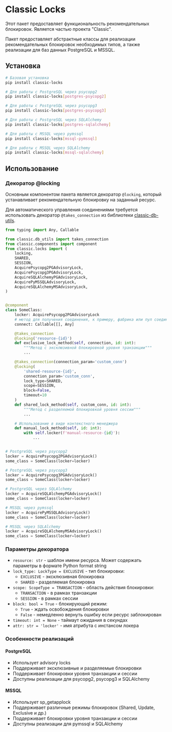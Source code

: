 # Classic Locks

Этот пакет предоставляет функциональность рекомендательных блокировок.
Является частью проекта "Classic".

Пакет предоставляет абстрактные классы для реализации рекомендательных 
блокировок необходимых типов, а также реализации для баз данных 
PostgreSQL и MSSQL.

## Установка

```bash
# Базовая установка
pip install classic-locks

# Для работы с PostgreSQL через psycopg2
pip install classic-locks[postgres-psycopg2]

# Для работы с PostgreSQL через psycopg3
pip install classic-locks[postgres-psycopg3]

# Для работы с PostgreSQL через SQLAlchemy
pip install classic-locks[postgres-sqlalchemy]

# Для работы с MSSQL через pymssql
pip install classic-locks[mssql-pymssql]

# Для работы с MSSQL через SQLAlchemy
pip install classic-locks[mssql-sqlalchemy]
```

## Использование

### Декоратор @locking

Основным компонентом пакета является декоратор `@locking`, который устанавливает 
рекомендательную блокировку на заданный ресурс.

Для автоматического управления соединениями требуется использовать декоратор 
`@takes_connection` из библиотеки [classic-db-utils](https://pypi.org/project/classic-db-utils/).

```python
from typing import Any, Callable

from classic.db_utils import takes_connection
from classic.components import component
from classic.locks import (
    locking,
    SHARED,
    SESSION,
    AcquirePsycopg2PGAdvisoryLock,
    AcquirePsycopg3PGAdvisoryLock,
    AcquireSQLAlchemyPGAdvisoryLock,
    AcquirePyMSSQLAdvisoryLock,
    AcquireSQLAlchemyMSAdvisoryLock,
)


@component
class SomeClass:
    locker: AcquirePsycopg2PGAdvisoryLock
    # метод для получения соединения, к примеру, фабрика или пул соединений
    connect: Callable[[], Any]

    @takes_connection
    @locking('resource-{id}')
    def exclusive_lock_method(self, connection, id: int):
        """Метод с эксклюзивной блокировкой уровня транзакции"""
        ...

    @takes_connection(connection_param='custom_conn')
    @locking(
        'shared-resource-{id}',
        connection_param='custom_conn',
        lock_type=SHARED,
        scope=SESSION,
        block=False,
        timeout=10
    )
    def shared_lock_method(self, custom_conn, id: int):
        """Метод с разделяемой блокировкой уровня сессии"""
        ...

    # Использование в виде контекстного менеджера
    def manual_lock_method(self, id: int):
        with self.locker(f'manual-resource-{id}'):
            ...


# PostgreSQL через psycopg2
locker = AcquirePsycopg2PGAdvisoryLock()
some_class = SomeClass(locker=locker)

# PostgreSQL через psycopg3
locker = AcquirePsycopg3PGAdvisoryLock()
some_class = SomeClass(locker=locker)

# PostgreSQL через SQLAlchemy
locker = AcquireSQLAlchemyPGAdvisoryLock()
some_class = SomeClass(locker=locker)

# MSSQL через pymssql
locker = AcquirePyMSSQLAdvisoryLock()
some_class = SomeClass(locker=locker)

# MSSQL через SQLAlchemy
locker = AcquireSQLAlchemyMSAdvisoryLock()
some_class = SomeClass(locker=locker)
```

### Параметры декоратора

- `resource: str` - шаблон имени ресурса. Может содержать параметры в формате Python format string
- `lock_type: LockType = EXCLUSIVE` - тип блокировки:
  - `EXCLUSIVE` - эксклюзивная блокировка
  - `SHARED` - разделяемая блокировка
- `scope: ScopeType = TRANSACTION` - область действия блокировки:
  - `TRANSACTION` - в рамках транзакции
  - `SESSION` - в рамках сессии
- `block: bool = True` - блокирующий режим:
  - `True` - ждать освобождения блокировки
  - `False` - немедленно вернуть ошибку если ресурс заблокирован
- `timeout: int = None` - таймаут ожидания в секундах
- `attr: str = 'locker'` - имя атрибута с инстансом локера

### Особенности реализаций

#### PostgreSQL
- Использует advisory locks
- Поддерживает эксклюзивные и разделяемые блокировки
- Поддерживает блокировки уровня транзакции и сессии
- Доступны реализации для psycopg2, psycopg3 и SQLAlchemy

#### MSSQL
- Использует sp_getapplock
- Поддерживает различные режимы блокировок (Shared, Update, Exclusive и др.)
- Поддерживает блокировки уровня транзакции и сессии
- Доступны реализации для pymssql и SQLAlchemy
